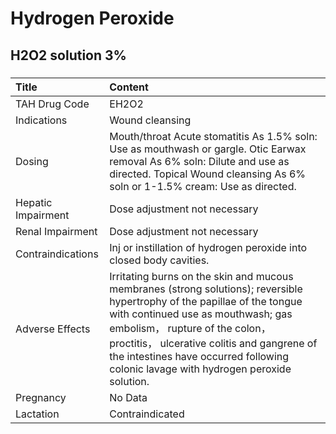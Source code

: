 # Hydrogen Peroxide

## H2O2 solution 3%

##### 

| Title              | Content                                                                                                                                                                                                                                                                                                                                 |
|:-------------------|:----------------------------------------------------------------------------------------------------------------------------------------------------------------------------------------------------------------------------------------------------------------------------------------------------------------------------------------|
| TAH Drug Code      | EH2O2                                                                                                                                                                                                                                                                                                                                   |
| Indications        | Wound cleansing                                                                                                                                                                                                                                                                                                                         |
| Dosing             | Mouth/throat Acute stomatitis As 1.5% soln: Use as mouthwash or gargle. Otic Earwax removal As 6% soln: Dilute and use as directed. Topical Wound cleansing As 6% soln or 1-1.5% cream: Use as directed.                                                                                                                                |
| Hepatic Impairment | Dose adjustment not necessary                                                                                                                                                                                                                                                                                                           |
| Renal Impairment   | Dose adjustment not necessary                                                                                                                                                                                                                                                                                                           |
| Contraindications  | Inj or instillation of hydrogen peroxide into closed body cavities.                                                                                                                                                                                                                                                                     |
| Adverse Effects    | Irritating burns on the skin and mucous membranes (strong solutions); reversible hypertrophy of the papillae of the tongue with continued use as mouthwash; gas embolism， rupture of the colon， proctitis， ulcerative colitis and gangrene of the intestines have occurred following colonic lavage with hydrogen peroxide solution. |
| Pregnancy          | No Data                                                                                                                                                                                                                                                                                                                                 |
| Lactation          | Contraindicated                                                                                                                                                                                                                                                                                                                         |

